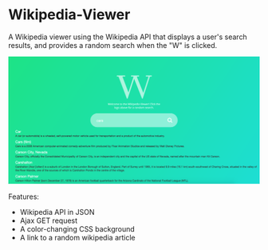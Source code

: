 # Wikipedia-Viewer
A Wikipedia viewer using the Wikipedia API that displays a user's search results, and provides a random search when the "W" is clicked. 

![alt text](https://github.com/LizDominguez/Wikipedia-Viewer/blob/master/Preview.png)

Features:
* Wikipedia API in JSON
* Ajax GET request
* A color-changing CSS background
* A link to a random wikipedia article
